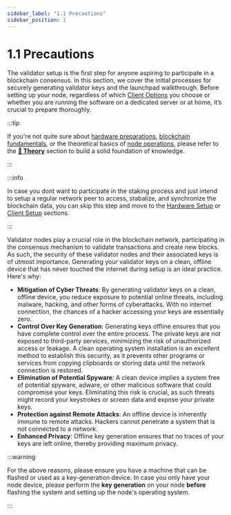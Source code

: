 ```yaml
---
sidebar_label: "1.1 Precautions"
sidebar_position: 1
---
```


# 1.1 Precautions

The validator setup is the first step for anyone aspiring to participate in a blockchain consensus. In this section, we cover the initial processes for securely generating validator keys and the launchpad walkthrough. Before setting up your node, regardless of which [Client Options](#) you choose or whether you are running the software on a dedicated server or at home, it’s crucial to prepare thoroughly.

:::tip

If you're not quite sure about [hardware preparations](/docs/theory/preparations/node-specifications.md), [blockchain fundamentals](/docs/theory/blockchain-knowledge/proof-of-stake.md), or the theoretical basics of [node operations](/docs/theory/node-operation/client-options.md), please refer to the [**🧠 Theory**](/docs/theory/preparations/node-specifications.md) section to build a solid foundation of knowledge.

:::

:::info

In case you dont want to participate in the staking process and just intend to setup a regular network peer to access, stabalize, and synchronize the blockchain data, you can skip this step and move to the [Hardware Setup](/docs/guides/hardware-setup/introduction.md) or [Client Setup](/docs/guides/client-setup/firewall-settings.md) sections.

:::

Validator nodes play a crucial role in the blockchain network, participating in the consensus mechanism to validate transactions and create new blocks. As such, the security of these validator nodes and their associated keys is of utmost importance. Generating your validator keys on a clean, offline device that has never touched the internet during setup is an ideal practice. Here's why:

- **Mitigation of Cyber Threats**: By generating validator keys on a clean, offline device, you reduce exposure to potential online threats, including malware, hacking, and other forms of cyberattacks. With no internet connection, the chances of a hacker accessing your keys are essentially zero.
- **Control Over Key Generation**: Generating keys offline ensures that you have complete control over the entire process. The private keys are not exposed to third-party services, minimizing the risk of unauthorized access or leakage. A clean operating system installation is an excellent method to establish this security, as it prevents other programs or services from copying clipboards or storing data until the network connection is restored.
- **Elimination of Potential Spyware**: A clean device implies a system free of potential spyware, adware, or other malicious software that could compromise your keys. Eliminating this risk is crucial, as such threats might record your keystrokes or screen data and expose your private keys.
- **Protection against Remote Attacks**: An offline device is inherently immune to remote attacks. Hackers cannot penetrate a system that is not connected to a network.
- **Enhanced Privacy**: Offline key generation ensures that no traces of your keys are left online, thereby providing maximum privacy.

:::warning

For the above reasons, please ensure you have a machine that can be flashed or used as a key-generation device. In case you only have your node device, please perform the **key generation** on your node **before** flashing the system and setting up the node's operating system.

:::
